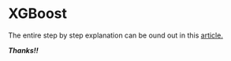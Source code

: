 # XGBoost
The entire step by step explanation can be ound out in this [article.](https://jayant017.medium.com/hyperparameter-tuning-in-xgboost-using-randomizedsearchcv-88fcb5b58a73)

**_Thanks!!_**

